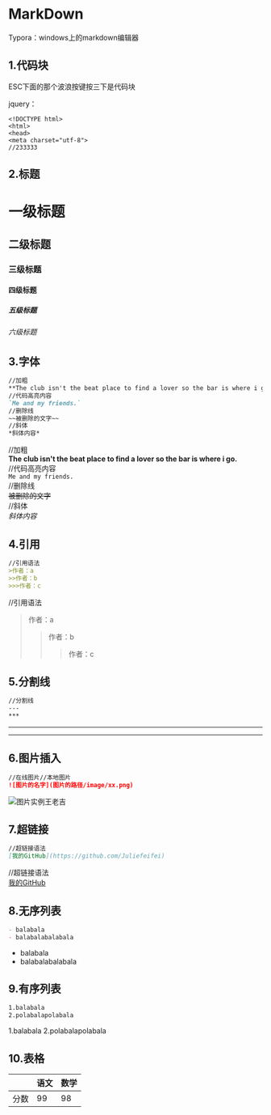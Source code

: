 # MarkDown

Typora：windows上的markdown编辑器

## 1.代码块

ESC下面的那个波浪按键按三下是代码块

jquery：

```jquery
<!DOCTYPE html>
<html>
<head>
<meta charset="utf-8">
//233333
```

## 2.标题

# 一级标题

## 二级标题

### 三级标题

#### 四级标题

##### 五级标题

###### 六级标题

## 3.字体

```markdown
//加粗
**The club isn't the beat place to find a lover so the bar is where i go.**
//代码高亮内容
`Me and my friends.`
//删除线
~~被删除的文字~~
//斜体
*斜体内容*
```

//加粗  
**The club isn't the beat place to find a lover so the bar is where i go.**  
//代码高亮内容  
`Me and my friends.`  
//删除线  
~~被删除的文字~~  
//斜体  
*斜体内容*  

## 4.引用

```markdown
//引用语法
>作者：a
>>作者：b
>>>作者：c
```

//引用语法  
>作者：a
>>作者：b
>>>作者：c

## 5.分割线

```markdown
//分割线
---
***
```

---

***

## 6.图片插入

```markdown
//在线图片//本地图片
![图片的名字](图片的路径/image/xx.png)
```

![图片实例王老吉](image/王老吉.jpg)

## 7.超链接

```markdown
//超链接语法
[我的GitHub](https://github.com/Juliefeifei)
```

//超链接语法  
[我的GitHub](https://github.com/Juliefeifei)

## 8.无序列表

```markdown
- balabala
- balabalabalabala
```

- balabala
- balabalabalabala

## 9.有序列表

```markdown
1.balabala
2.polabalapolabala
```

1.balabala
2.polabalapolabala

## 10.表格

|      | 语文 | 数学 |
| ---- | ---- | ---- |
| 分数 | 99   | 98   |
